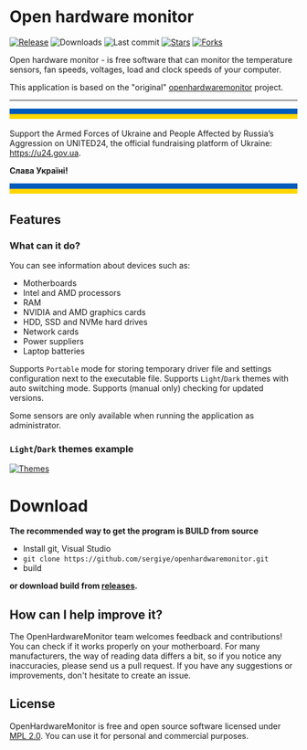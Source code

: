# Open hardware monitor
[![Release](https://img.shields.io/github/v/release/sergiye/openhardwaremonitor?style=for-the-badge)](https://github.com/sergiye/openhardwaremonitor/releases/latest)
![Downloads](https://img.shields.io/github/downloads/sergiye/openhardwaremonitor/total?style=for-the-badge&color=ff4f42)
![Last commit](https://img.shields.io/github/last-commit/sergiye/openhardwaremonitor?style=for-the-badge&color=00AD00)
[![Stars](https://img.shields.io/github/stars/sergiye/openhardwaremonitor?style=for-the-badge)](https://github.com/sergiye/openhardwaremonitor/stargazers)
[![Forks](https://img.shields.io/github/forks/sergiye/openhardwaremonitor?style=for-the-badge)](https://github.com/sergiye/openhardwaremonitor/forks)

Open hardware monitor - is free software that can monitor the temperature sensors, fan speeds, voltages, load and clock speeds of your computer.

This application is based on the "original" [openhardwaremonitor](https://github.com/openhardwaremonitor/openhardwaremonitor) project.

----

[<img src="https://github.com/sergiye/hiberbeeTheme/raw/master/assets/ukraine_flag_bar.png" alt="UA"/>](https://u24.gov.ua)


Support the Armed Forces of Ukraine and People Affected by Russia’s Aggression on UNITED24, the official fundraising platform of Ukraine: https://u24.gov.ua.

**Слава Україні!**

[<img src="https://github.com/sergiye/hiberbeeTheme/raw/master/assets/ukraine_flag_bar.png" alt="UA"/>](https://u24.gov.ua)


## Features

### What can it do?

You can see information about devices such as:
 - Motherboards
 - Intel and AMD processors
 - RAM
 - NVIDIA and AMD graphics cards
 - HDD, SSD and NVMe hard drives
 - Network cards
 - Power suppliers
 - Laptop batteries

Supports `Portable` mode for storing temporary driver file and settings configuration next to the executable file.
Supports `Light`/`Dark` themes with auto switching mode.
Supports (manual only) checking for updated versions.

Some sensors are only available when running the application as administrator.

### `Light`/`Dark` themes example

[<img src="https://github.com/sergiye/openhardwaremonitor/raw/master/themes.png" alt="Themes" width="300"/>](https://github.com/sergiye/openhardwaremonitor/releases)

# Download

**The recommended way to get the program is BUILD from source**
- Install git, Visual Studio
- `git clone https://github.com/sergiye/openhardwaremonitor.git`
- build

**or download build from [releases](https://github.com/sergiye/openhardwaremonitor/releases).**


## How can I help improve it?
The OpenHardwareMonitor team welcomes feedback and contributions!<br/>
You can check if it works properly on your motherboard. For many manufacturers, the way of reading data differs a bit, so if you notice any inaccuracies, please send us a pull request. If you have any suggestions or improvements, don't hesitate to create an issue.

## License

OpenHardwareMonitor is free and open source software licensed under [MPL 2.0](https://www.mozilla.org/en-US/MPL/2.0/). You can use it for personal and commercial purposes.


